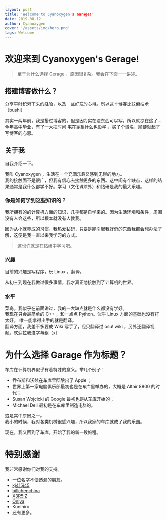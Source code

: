 ```yaml
---
layout: post
title: 'Welcome to Cyanoxygen's Garage!'
date: 2019-08-12
author: Cyanoxygen
cover: '/assets/img/hero.png'
tags: Welcome
---
```


# 欢迎来到 Cyanoxygen's Gerage!

> 至于为什么选择 Gerage ，原因很复杂。我会在下面一一讲述。

## 搭建博客做什么？

分享平时积累下来的经验，以及一些好玩的心得。所以这个博客比较偏技术（bushi） 

其实一两年前，我是搭过博客的，但是因为实在没东西可以写，所以就凉在这了... 今年高中毕业，有了一大把时间 ~~宅在家里什么也没学~~ ，买了个域名，顺便就起了写博客的心思。

## 关于我

自我介绍一下。

我叫 Cyanoxygen ，生活在一个充满乐趣又感到无聊的地方。  
我的接触面不是很广，但我有信心去接触更多的东西。这中间有个缺点，这样的结果通常是我什么都学不好。学习（文化课除外）和钻研是我的最大乐趣。
### 你是如何学到这些知识的？

我所拥有的的计算机方面的知识，几乎都是自学来的。因为生活环境和条件，周围没有人会这些，所以根本就没有人教我。

因为从小就养成的习惯，我热爱钻研，只要是能引起我好奇的东西我都会想办法了解，这便是我一直以来我学习的方式。

> 这也许就是在钻研中学习吧。

### 兴趣

目前的兴趣是写程序，玩 Linux ，翻译。

从初三到现在我做过很多事情，我才真正地接触到了计算机的世界。

### 水平

菜鸟。我似乎在前面讲过，我的一大缺点就是什么都没有学好。  
我现在只会最简单的 C++ ，和一点点 Python。似乎 Linux 方面的基础也没有打太好。
唯一能拿得出手的就是翻译。  
翻译方面，我差不多要成 Wiki 写手了，但只翻译过 osu! wiki ，另外还翻译视频。欢迎拉我进字幕组（x）

# 为什么选择 Garage 作为标题？

车库在计算机界似乎有着特殊的意义。举几个例子：

- 乔布斯和沃兹在车库里酝酿出了 Apple ；
- 世界上第一家电脑俱乐部最初也是在车库里举办的，大概是 Altair 8800 的时代；
- Susan Wojcicki 的 Google 最初也是从车库开始的；
- Michael Dell 最初是在车库里制造电脑的。

这是其中原因之一。  
我小的时候，我对各类机械很感兴趣，所以我家的车库就成了我的乐园。

现在，我又回到了车库，开始了我的新一段旅程。

# 特别感谢

我非常感谢你们对我的支持。

- 一位名字不便透漏的朋友。
- [kj415j45](https://github.com/kj415j45)
- [billchenchina](https://github.com/billchenchina)
- [X3R5iZ](https://github.com/X3R5iZ)
- [Oniya](https://github.com/oniyakun)
- Kunihiro
- 还有更多。